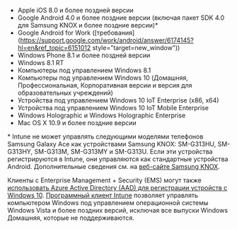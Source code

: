 
  - Apple iOS 8.0 и более поздней версии
  - Google Android 4.0 и более поздние версии (включая пакет SDK 4.0 для Samsung KNOX и более поздние версии)*
  - Google Android for Work ([требования](https://support.google.com/work/android/answer/6174145?hl=en&ref_topic=6151012 style="target=new_window"))
  - Windows Phone 8.1 и более поздней версии
  - Windows 8.1 RT
  - Компьютеры под управлением Windows 8.1
  - Компьютеры под управлением Windows 10 (Домашняя, Профессиональная, Корпоративная версии и версия для образовательных учреждений)
  - Устройства под управлением Windows 10 IoT Enterprise (x86, x64)
  - Устройства под управлением Windows 10 IoT Mobile Enterprise
  - Windows Holographic и Windows Holographic Enterprise
  - Mac OS X 10.9 и более поздние версии

* Intune не может управлять следующими моделями телефонов Samsung Galaxy Ace как устройствами Samsung KNOX: SM-G313HU, SM-G313HY, SM-G313M, SM-G313MY и SM-G313U. Если эти устройства регистрируются в Intune, они управляются как стандартные устройства Android. Дополнительные сведения см. на [веб-сайте Samsung KNOX](https://www.samsungknox.com/en).

Клиенты с Enterprise Management + Security (EMS) могут также [использовать Azure Active Directory (AAD) для регистрации устройств с Windows 10](/intune/deploy-use/set-up-windows-device-management-with-microsoft-intune#azure-active-directory-enrollment). [Программный клиент Intune](/intune/deploy-use/manage-windows-pcs-with-microsoft-intune) позволяет управлять компьютером Windows под управлением операционной системы Windows Vista и более поздних версий, исключая все выпуски Windows Домашняя, которые не поддерживаются.  


<!--HONumber=Nov16_HO1-->



